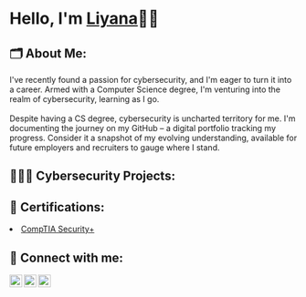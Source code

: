 <h1>Hello, I'm <a href="https://github.com/liyanahazizun">Liyana</a>👋🏼</h1>

<h2>🗂️ About Me:</a></h2>
I've recently found a passion for cybersecurity, and I'm eager to turn it into a career. Armed with a Computer Science degree, I'm venturing into the realm of cybersecurity, learning as I go.
<br />
<br />
Despite having a CS degree, cybersecurity is uncharted territory for me. I'm documenting the journey on my GitHub – a digital portfolio tracking my progress. Consider it a snapshot of my evolving understanding, available for future employers and recruiters to gauge where I stand.

<h2>👩🏻‍💻 Cybersecurity Projects:</a></h2>

<h2>📄 Certifications:</a></h2>
<li><a href="https://www.credly.com/badges/0b26182f-7385-42bf-9ec2-c075b82c065e/public_url">CompTIA Security+</a></li>

<h2> 🔗 Connect with me:</h2>

<a href="https://www.linkedin.com/in/nur-liyana-madihah-hazizun-7554b8201/" target="_blank" rel="noopener noreferrer"><img align="left" width="22px" src="https://i.stack.imgur.com/gVE0j.png" alt="linkedin"></a>
[<img align="left" width="22px" src="https://i.stack.imgur.com/gVE0j.png" alt="linkedin" target="_blank" rel="noopener noreferrer" />][linkedin]
[<img align="left" width="22px" img src="https://img.icons8.com/color/48/gmail-new.png" alt="email" />][email]

[linkedin]: https://www.linkedin.com/in/nur-liyana-madihah-hazizun-7554b8201/
[email]: mailto:myemailaddress@gmail.com
